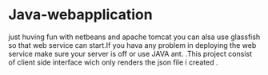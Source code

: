 # Java-webapplication
just huving fun with netbeans and apache tomcat you can alsa use glassfish so that  web service can start.If you hava any problem in deploying the web service make sure your server is off or use JAVA ant. .This project consist of client side interface  wich only renders the json file i created .
